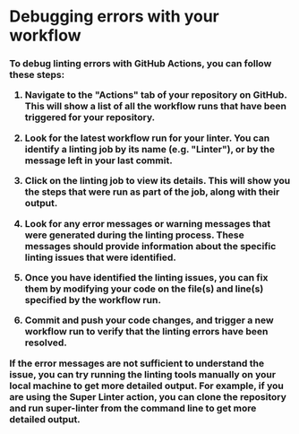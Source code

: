 <h1>Debugging errors with your workflow</h1>

<h3>

To debug linting errors with GitHub Actions, you can follow these steps:

1. Navigate to the "Actions" tab of your repository on GitHub. This will show a list of all the workflow runs that have been triggered for your repository.

2. Look for the latest workflow run for your linter. You can identify a linting job by its name (e.g. "Linter"), or by the message left in your last commit.

3. Click on the linting job to view its details. This will show you the steps that were run as part of the job, along with their output.

4. Look for any error messages or warning messages that were generated during the linting process. These messages should provide information about the specific linting issues that were identified.

5. Once you have identified the linting issues, you can fix them by modifying your code on the file(s) and line(s) specified by the workflow run.

6. Commit and push your code changes, and trigger a new workflow run to verify that the linting errors have been resolved.

If the error messages are not sufficient to understand the issue, you can try running the linting tools manually on your local machine to get more detailed output. For example, if you are using the Super Linter action, you can clone the repository and run super-linter from the command line to get more detailed output.

</h3>

<br/><br/><br/>